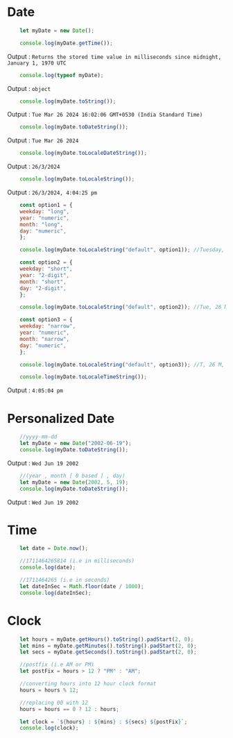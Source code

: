 # Date

```javascript
    let myDate = new Date();
```

```javascript
    console.log(myDate.getTime());
```
Output : `Returns the stored time value in milliseconds since midnight, January 1, 1970 UTC`

```javascript
    console.log(typeof myDate);
```
Output : `object`

```javascript
    console.log(myDate.toString());
```
Output : `Tue Mar 26 2024 16:02:06 GMT+0530 (India Standard Time)`

```javascript
    console.log(myDate.toDateString());
```
Output : `Tue Mar 26 2024`

```javascript
    console.log(myDate.toLocaleDateString());
```
Output : `26/3/2024`

```javascript
    console.log(myDate.toLocaleString());
```
Output : `26/3/2024, 4:04:25 pm`

```javascript
    const option1 = {
    weekday: "long",
    year: "numeric",
    month: "long",
    day: "numeric",
    };

    console.log(myDate.toLocaleString("default", option1)); //Tuesday, 26 March, 2024

    const option2 = {
    weekday: "short",
    year: "2-digit",
    month: "short",
    day: "2-digit",
    };

    console.log(myDate.toLocaleString("default", option2)); //Tue, 26 Mar, 24

    const option3 = {
    weekday: "narrow",
    year: "numeric",
    month: "narrow",
    day: "numeric",
    };

    console.log(myDate.toLocaleString("default", option3)); //T, 26 M, 2024
```

```javascript
    console.log(myDate.toLocaleTimeString());
```
Output : `4:05:04 pm`

# Personalized Date

```javascript
    //yyyy-mm-dd
    let myDate = new Date("2002-06-19");
    console.log(myDate.toDateString());
```
Output : `Wed Jun 19 2002`

```javascript
    //(year , month [ 0 based ] , day)
    let myDate = new Date(2002, 5, 19);
    console.log(myDate.toDateString());
```
Output : `Wed Jun 19 2002`

# Time

```javascript
    let date = Date.now();

    //1711464265814 (i.e in milliseconds)
    console.log(date);

    //1711464265 (i.e in seconds)
    let dateInSec = Math.floor(date / 1000);
    console.log(dateInSec);
```

# Clock

```javascript
    let hours = myDate.getHours().toString().padStart(2, 0);
    let mins = myDate.getMinutes().toString().padStart(2, 0);
    let secs = myDate.getSeconds().toString().padStart(2, 0);

    //postfix (i.e AM or PM)
    let postFix = hours > 12 ? "PM" : "AM";

    //converting hours into 12 hour clock format
    hours = hours % 12;

    //replacing 00 with 12
    hours = hours == 0 ? 12 : hours;

    let clock = `${hours} : ${mins} : ${secs} ${postFix}`;
    console.log(clock);
```